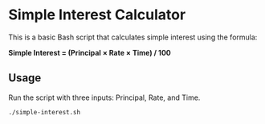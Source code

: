 # Simple Interest Calculator

This is a basic Bash script that calculates simple interest using the formula:

**Simple Interest = (Principal × Rate × Time) / 100**

## Usage

Run the script with three inputs: Principal, Rate, and Time.

```bash
./simple-interest.sh
